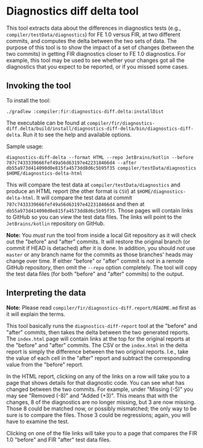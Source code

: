 # Diagnostics diff delta tool

This tool extracts data about the differences in diagnostics tests (e.g., `compiler/testData/diagnostics`) for FE 1.0 versus FIR, at two
different commits, and computes the delta between the two sets of data. The purpose of this tool is to show the impact of a set of changes
(between the two commits) in getting FIR diagnostics closer to FE 1.0 diagnostics. For example, this tool may be used to see whether
your changes got all the diagnostics that you expect to be reported, or if you missed some cases.

## Invoking the tool

To install the tool:
```shell script
./gradlew :compiler:fir:diagnostics-diff.delta:installDist
```

The executable can be found at `compiler/fir/diagnostics-diff.delta/build/install/diagnostics-diff-delta/bin/diagnostics-diff-delta`. Run it
to see the help and available options.

Sample usage:
```shell script
diagnostics-diff-delta --format HTML --repo JetBrains/kotlin --before 787c7433339666fef49a56d63197e422318466d4 --after db55a973d414090d0e815fa4573dd8d6c5b95f35 compiler/testData/diagnostics $HOME/diagnostics-delta-html
```

This will compare the test data at `compiler/testData/diagnostics` and produce an HTML report (the other format is `CSV`) at
`$HOME/diagnostics-delta-html`. It will compare the test data at commit `787c7433339666fef49a56d63197e422318466d4` and then at
`db55a973d414090d0e815fa4573dd8d6c5b95f35`. Those pages will contain links to GitHub so you can view the test data files. The links will
point to the `JetBrains/kotlin` repository on GitHub.

**Note:** You _must_ run the tool from inside a local Git repository as it will check out the "before" and "after" commits. It will restore
the original branch (or commit if HEAD is detached) after it is done. In addition, you should _not_ use `master` or any branch name for the
commits as those branches' heads may change over time. If either "before" or "after" commit is _not_ in a remote GitHub repository, then
omit the `--repo` option completely. The tool will copy the test data files (for both "before" and "after" commits) to the output.

## Interpreting the data

**Note:** Please read `compiler/fir/diagnostics-diff.report/README.md` first as it will explain the terms. 

This tool basically runs the `diagnostics-diff-report` tool at the "before" and "after" commits, then takes the delta between the two
generated reports. The `index.html` page will contain links at the top for the original reports at the "before" and "after" commits.
The CSV or the `index.html` in the delta report is simply the difference between the two original reports. I.e., take the value of each cell
in the "after" report and subtract the corresponding value from the "before" report.

In the HTML report, clicking on any of the links on a row will take you to a page that shows details for that diagnostic code. You can see
what has changed between the two commits. For example, under "Missing (-5)" you may see "Removed (-8)" and "Added (+3)". This means that
with the changes, 8 of the diagnostics are no longer missing, but 3 are now missing. Those 8 could be matched now, or possibly mismatched;
the only way to be sure is to compare the files. Those 3 could be regressions; again, you will have to examine the test.

Clicking on one of the file links will take you to a page that compares the FIR 1.0 "before" and FIR "after" test data files.